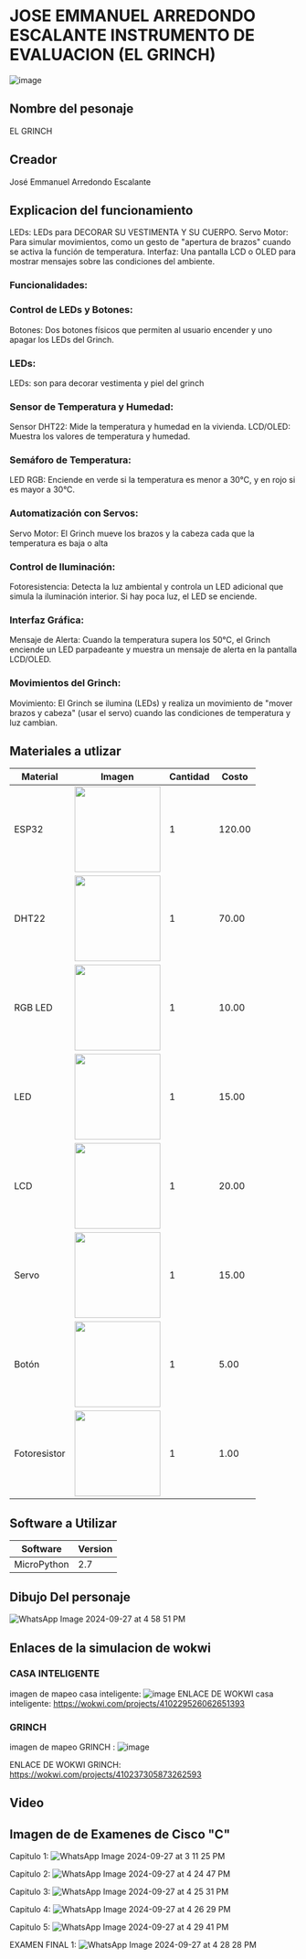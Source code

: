 # JOSE EMMANUEL ARREDONDO ESCALANTE INSTRUMENTO DE EVALUACION (EL GRINCH)
![image](https://github.com/user-attachments/assets/99a851e4-ce22-4bcd-84db-c20f1256a908)

## Nombre del pesonaje
EL GRINCH
## Creador 
José Emmanuel Arredondo Escalante
## Explicacion del funcionamiento

LEDs: LEDs para DECORAR SU VESTIMENTA Y SU CUERPO.
Servo Motor: Para simular movimientos, como un gesto de "apertura de brazos" cuando se activa la función de temperatura.
Interfaz: Una pantalla LCD o OLED para mostrar mensajes sobre las condiciones del ambiente.
### Funcionalidades:
### Control de LEDs y Botones:
Botones: Dos botones físicos que permiten al usuario encender y uno apagar los LEDs del Grinch.
### LEDs:
LEDs: son para decorar vestimenta y piel del grinch

### Sensor de Temperatura y Humedad:
Sensor DHT22: Mide la temperatura y humedad en la vivienda.
LCD/OLED: Muestra los valores de temperatura y humedad.

### Semáforo de Temperatura:

LED RGB: Enciende en verde si la temperatura es menor a 30°C, y en rojo si es mayor a 30°C.

### Automatización con Servos:

Servo Motor: El Grinch mueve los brazos y la cabeza cada que la temperatura es baja o alta

### Control de Iluminación:
Fotoresistencia: Detecta la luz ambiental y controla un LED adicional que simula la iluminación interior. Si hay poca luz, el LED se enciende.

### Interfaz Gráfica:
Mensaje de Alerta: Cuando la temperatura supera los 50°C, el Grinch enciende un LED parpadeante y muestra un mensaje de alerta en la pantalla LCD/OLED.

### Movimientos del Grinch:
Movimiento: El Grinch se ilumina (LEDs) y realiza un movimiento de "mover brazos y cabeza" (usar el servo) cuando las condiciones de temperatura y luz cambian.
## Materiales a utlizar
|Material|Imagen|Cantidad|Costo|
|--|--|--|--|
|ESP32|<img src="https://github.com/user-attachments/assets/0d280367-493e-4f7c-a587-36e1f822116b" width="150" />|1|120.00| 
|DHT22|<img src="https://github.com/user-attachments/assets/c7151f42-1ee2-4f3c-9ed1-7b75f77f607f" width="150" />|1|70.00| 
|RGB LED|<img src="https://github.com/user-attachments/assets/638fb237-bf1d-47b0-afaa-422fa0f17805" width="150" />|1|10.00| 
|LED|<img src="https://github.com/user-attachments/assets/310c6e8c-f00e-4ba8-b39a-7e7eb8e97d83" width="150" />|1|15.00| 
|LCD|<img src="https://github.com/user-attachments/assets/48398d57-8d09-4ece-9edc-b9875d8e7591" width="150" />|1|20.00| 
|Servo |<img src="https://github.com/user-attachments/assets/3ed1c874-718e-48c7-a226-3a3ba75a18e6" width="150" />|1|15.00| 
|Botón|<img src="https://github.com/user-attachments/assets/3e9594cd-9b1a-4320-bcf8-27af0aed14c9" width="150" />|1|5.00| 
|Fotoresistor|<img src="https://github.com/user-attachments/assets/812d93b7-b658-4954-aad9-0c19065b2941" width="150" />|1|1.00|
## Software a Utilizar
|Software|Version|
|--|--|
|MicroPython|2.7|

## Dibujo Del personaje
![WhatsApp Image 2024-09-27 at 4 58 51 PM](https://github.com/user-attachments/assets/a6f5ca0b-3882-4cb8-b636-06e543f2195b)


## Enlaces de la simulacion de wokwi
### CASA INTELIGENTE
imagen de mapeo casa inteligente:
![image](https://github.com/user-attachments/assets/3864e4dd-d19d-499c-bb09-6b2b09360660)
ENLACE DE WOKWI casa inteligente:
https://wokwi.com/projects/410229526062651393

### GRINCH
imagen de mapeo GRINCH :
![image](https://github.com/user-attachments/assets/035e0aaf-7f1b-4976-9743-40a3ca2a033b)

ENLACE DE WOKWI GRINCH:
https://wokwi.com/projects/410237305873262593

## Video

## Imagen de de Examenes de Cisco "C"
Capitulo 1:
![WhatsApp Image 2024-09-27 at 3 11 25 PM](https://github.com/user-attachments/assets/44dbc04d-5eaf-4435-a95e-34d3848cf3dd)

Capitulo 2:
![WhatsApp Image 2024-09-27 at 4 24 47 PM](https://github.com/user-attachments/assets/8880b86c-3220-4c1e-a952-d1c2b5f1e8ef)

Capitulo 3:
![WhatsApp Image 2024-09-27 at 4 25 31 PM](https://github.com/user-attachments/assets/ccc81055-a70d-40ee-9fdb-e4cb68f654b0)

Capitulo 4:
![WhatsApp Image 2024-09-27 at 4 26 29 PM](https://github.com/user-attachments/assets/c6a06b13-4471-446b-bdf3-459884565075)

Capitulo 5:
![WhatsApp Image 2024-09-27 at 4 29 41 PM](https://github.com/user-attachments/assets/5c59582a-4601-4706-a1fd-30de93f6617b)

EXAMEN FINAL 1:
![WhatsApp Image 2024-09-27 at 4 28 28 PM](https://github.com/user-attachments/assets/18600dd5-d009-40e0-9498-9364d57cd4b0)

